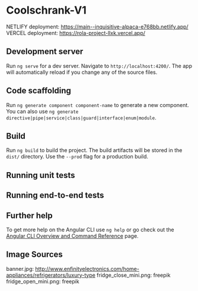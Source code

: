 # Coolschrank-V1
NETLIFY deployment: https://main--inquisitive-alpaca-e768bb.netlify.app/
VERCEL deployment: https://rola-project-llxk.vercel.app/


## Development server

Run `ng serve` for a dev server. Navigate to `http://localhost:4200/`. The app will automatically reload if you change
any of the source files.

## Code scaffolding

Run `ng generate component component-name` to generate a new component. You can also
use `ng generate directive|pipe|service|class|guard|interface|enum|module`.

## Build

Run `ng build` to build the project. The build artifacts will be stored in the `dist/` directory. Use the `--prod` flag
for a production build.

## Running unit tests

## Running end-to-end tests

## Further help

To get more help on the Angular CLI use `ng help` or go check out
the [Angular CLI Overview and Command Reference](https://angular.io/cli) page.

## Image Sources

banner.jpg: http://www.enfinityelectronics.com/home-appliances/refrigerators/luxury-type
fridge_close_mini.png: freepik
fridge_open_mini.png: freepik
